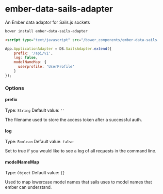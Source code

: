 ember-data-sails-adapter
========================

An Ember data adaptor for Sails.js sockets


```bash
bower install ember-data-sails-adapter
```

```html
<script type="text/javascript" src="/bower_components/ember-data-sails-adapter/sails-adapter.js"></script>
```

```javascript
App.ApplicationAdapter = DS.SailsAdapter.extend({
    prefix: '/api/v1',
    log: false,
    modelNameMap: {
      userprofile: 'UserProfile'
    }
});
```


### Options

#### prefix
Type: `String`
Default value: `''`

The filename used to store the access token after a successful auth.

#### log
Type: `Boolean`
Default value: `false`

Set to true if you would like to see a log of all requests in the command line.

#### modelNameMap
Type: `Object`
Default value: `{}`

Used to map lowercase model names that sails uses to model names that ember can understand.
